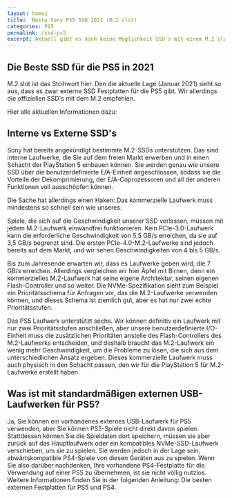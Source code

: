 ```yaml
---
layout: home2
title:  Beste Sony PS5 SSD 2021 (M.2 slot)
categories: PS5
permalink: /ssd-ps5
excerpt: Aktuell gibt es noch keine Möglichkeit SSD's mit einem M.2 slot  zu kaufen. Doch das ändert sich 2021.
---
```


## Die Beste SSD für die PS5 in 2021

M.2 slot ist das Stcihwort hier. Den die aktuelle Lage (Januar 2021) sieht so aus, dass es zwar externe SSD Festplatten für die PS5 gibt. Wir allerdings die offiziellen
SSD's mit dem M.2 empfehlen.

Hier alle aktuellen Informationen dazu:

## Interne vs Externe SSD's

Sony hat bereits angekündigt bestimmte M.2-SSDs unterstützen. Das sind interne Laufwerke, die Sie auf dem freien Markt erwerben und in einen Schacht der PlayStation 5 einbauen können. Sie werden genau wie unsere SSD über die benutzerdefinierte E/A-Einheit angeschlossen, sodass sie die Vorteile der Dekomprimierung, der E/A-Coprozessoren und all der anderen Funktionen voll ausschöpfen können. 

Die Sache hat allerdings einen Haken: Das kommerzielle Laufwerk muss mindestens so schnell sein wie unseres. 

Spiele, die sich auf die Geschwindigkeit unserer SSD verlassen, müssen mit jedem M.2-Laufwerk einwandfrei funktionieren. Kein PCIe-3.0-Laufwerk kann die erforderliche Geschwindigkeit von 5,5 GB/s erreichen, da sie auf 3,5 GB/s begrenzt sind. Die ersten PCIe-4.0-M.2-Laufwerke sind jedoch bereits auf dem Markt, und wir sehen Geschwindigkeiten von 4 bis 5 GB/s. 

Bis zum Jahresende erwarten wir, dass es Laufwerke geben wird, die 7 GB/s erreichen. Allerdings vergleichen wir hier Äpfel mit Birnen, denn ein kommerzielles M.2-Laufwerk hat seine eigene Architektur, seinen eigenen Flash-Controller und so weiter. Die NVMe-Spezifikation sieht zum Beispiel ein Prioritätsschema für Anfragen vor, das die M.2-Laufwerke verwenden können, und dieses Schema ist ziemlich gut, aber es hat nur zwei echte Prioritätsstufen. 

Das PS5 Laufwerk unterstützt sechs. Wir können definitiv ein Laufwerk mit nur zwei Prioritätsstufen anschließen, aber unsere benutzerdefinierte I/O-Einheit muss die zusätzlichen Prioritäten anstelle des Flash-Controllers des M.2-Laufwerks entscheiden, und deshalb braucht das M.2-Laufwerk ein wenig mehr Geschwindigkeit, um die Probleme zu lösen, die sich aus dem unterschiedlichen Ansatz ergeben. Dieses kommerzielle Laufwerk muss auch physisch in den Schacht passen, den wir für die PlayStation 5 für M.2-Laufwerke erstellt haben.

## Was ist mit standardmäßigen externen USB-Laufwerken für PS5?
Ja, Sie können ein vorhandenes externes USB-Laufwerk für PS5 verwenden, aber Sie können PS5-Spiele nicht direkt davon spielen. Stattdessen können Sie die Spieldaten dort speichern, müssen sie aber zurück auf das Hauptlaufwerk oder ein kompatibles NVMe-SSD-Laufwerk verschieben, um sie zu spielen. Sie werden jedoch in der Lage sein, abwärtskompatible PS4-Spiele von diesen Geräten aus zu spielen. Wenn Sie also darüber nachdenken, Ihre vorhandene PS4-Festplatte für die Verwendung auf einer PS5 zu übernehmen, ist sie nicht völlig nutzlos. Weitere Informationen finden Sie in der folgenden Anleitung: Die besten externen Festplatten für PS5 und PS4.